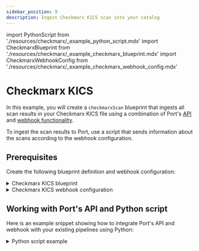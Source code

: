 ```yaml
---
sidebar_position: 9
description: Ingest Checkmarx KICS scan into your catalog
---
```


import PythonScript from './resources/checkmarx/\_example_python_script.mdx'
import CheckmarxBlueprint from './resources/checkmarx/\_example_checkmarx_blueprint.mdx'
import CheckmarxWebhookConfig from './resources/checkmarx/\_example_checkmarx_webhook_config.mdx'

# Checkmarx KICS

In this example, you will create a `checkmarxScan` blueprint that ingests all scan results in your Checkmarx KICS file using a combination of Port's [API](../../../api/api.md) and [webhook functionality](../../webhook.md).

To ingest the scan results to Port, use a script that sends information about the scans according to the webhook configuration.

## Prerequisites

Create the following blueprint definition and webhook configuration:

<details>
<summary>Checkmarx KICS blueprint</summary>
<CheckmarxBlueprint/>
</details>

<details>
<summary>Checkmarx KICS webhook configuration</summary>
<CheckmarxWebhookConfig/>

</details>

## Working with Port's API and Python script

Here is an example snippet showing how to integrate Port's API and webhook with your existing pipelines using Python:

<details>
<summary>Python script example</summary>

<PythonScript/>

</details>
